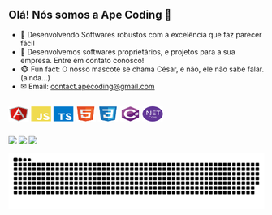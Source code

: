 ## Olá! Nós somos a Ape Coding 🍌

- 🔭 Desenvolvendo Softwares robustos com a excelência que faz parecer fácil
- 🌱 Desenvolvemos softwares proprietários, e projetos para a sua empresa. Entre em contato conosco!
- 🐵 Fun fact: O nosso mascote se chama César, e não, ele não sabe falar. (ainda...)
- ✉ Email: contact.apecoding@gmail.com
  
<div style="display: inline_block"><br>
  <img align="center" alt="Rafa-Js" height="30" width="40" src="https://github.com/devicons/devicon/blob/master/icons/angularjs/angularjs-original.svg">
  <img align="center" alt="Rafa-Js" height="30" width="40" src="https://raw.githubusercontent.com/devicons/devicon/master/icons/javascript/javascript-plain.svg">
  <img align="center" alt="Rafa-Ts" height="30" width="40" src="https://raw.githubusercontent.com/devicons/devicon/master/icons/typescript/typescript-plain.svg">
  <img align="center" alt="Rafa-HTML" height="30" width="40" src="https://raw.githubusercontent.com/devicons/devicon/master/icons/html5/html5-original.svg">
  <img align="center" alt="Rafa-CSS" height="30" width="40" src="https://raw.githubusercontent.com/devicons/devicon/master/icons/css3/css3-original.svg">
  <img align="center" alt="Rafa-Csharp" height="30" width="40" src="https://raw.githubusercontent.com/devicons/devicon/master/icons/csharp/csharp-original.svg">
  <img align="center" alt="Rafa-Csharp" height="30" width="40" src="https://github.com/devicons/devicon/blob/master/icons/dotnetcore/dotnetcore-original.svg">
</div>
  
##
<div>
 <a href="https://www.linkedin.com/company/apecoding/" target="_blank"><img src="https://img.shields.io/badge/-LinkedIn-%230077B5?style=for-the-badge&logo=linkedin&logoColor=white" target="_blank"></a> 
 <a href="https://www.instagram.com/apecoding/" target="_blank"><img src="https://img.shields.io/badge/-Instagram-%23E4405F?style=for-the-badge&logo=instagram&logoColor=white" target="_blank"></a> 
 <a href="mailto:contact.apecoding@gmail.com" target="_blank"><img src="https://img.shields.io/badge/Gmail-333333?style=for-the-badge&logo=gmail&logoColor=red" target="_blank"></a> 
</div>
  
![Snake animation](https://github.com/ApeCodingGit/ApeCodingGit/blob/output/github-contribution-grid-snake.svg)
